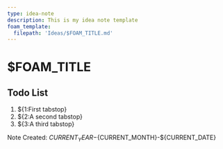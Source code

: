 ```yaml
---
type: idea-note
description: This is my idea note template
foam_template:
  filepath: 'Ideas/$FOAM_TITLE.md'
---
```


# $FOAM_TITLE

## Todo List

1. ${1:First tabstop}
2. ${2:A second tabstop}
3. ${3:A third tabstop}

Note Created: ${CURRENT_YEAR}-${CURRENT_MONTH}-${CURRENT_DATE}
